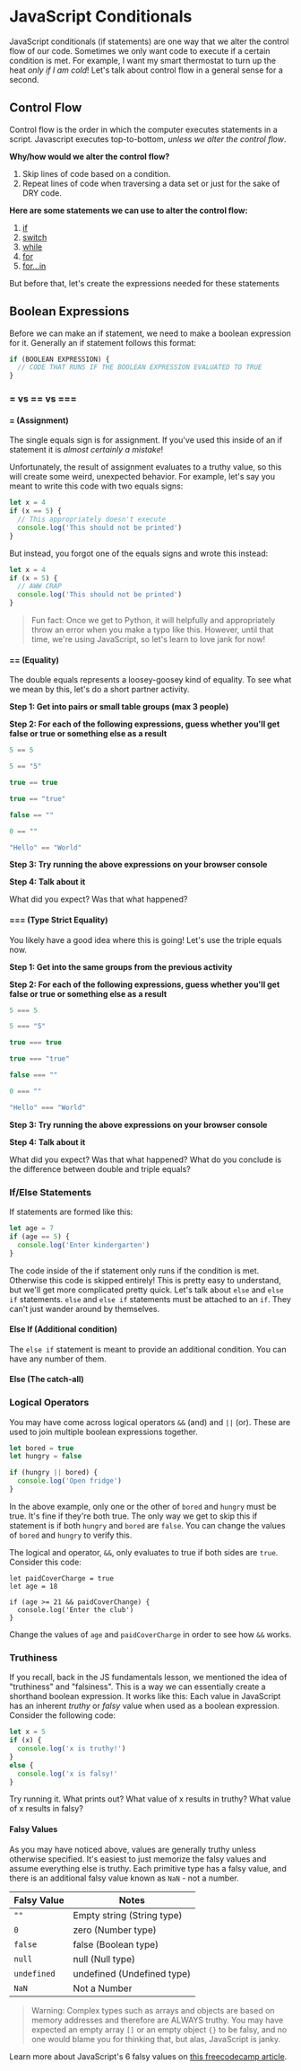 # JavaScript Conditionals

JavaScript conditionals (if statements) are one way that we alter the control flow of our code. Sometimes we only want code to execute if a certain condition is met. For example, I want my smart thermostat to turn up the heat _only if I am cold_! Let's talk about control flow in a general sense for a second.

## Control Flow

Control flow is the order in which the computer executes statements in a script. Javascript executes top-to-bottom, _unless we alter the control flow_.

**Why/how would we alter the control flow?**

1. Skip lines of code based on a condition.
1. Repeat lines of code when traversing a data set or just for the sake of DRY code.

**Here are some statements we can use to alter the control flow:**

1. [if](https://developer.mozilla.org/en-US/docs/Web/JavaScript/Reference/Statements/if...else)
1. [switch](https://developer.mozilla.org/en-US/docs/Web/JavaScript/Reference/Statements/switch)
1. [while](https://developer.mozilla.org/en-US/docs/Web/JavaScript/Reference/Statements/while)
1. [for](https://developer.mozilla.org/en-US/docs/Web/JavaScript/Reference/Statements/for)
1. [for...in](https://developer.mozilla.org/en-US/docs/Web/JavaScript/Reference/Statements/for...in)

But before that, let's create the expressions needed for these statements

## Boolean Expressions

Before we can make an if statement, we need to make a boolean expression for it. Generally an if statement follows this format:

```js
if (BOOLEAN EXPRESSION) {
  // CODE THAT RUNS IF THE BOOLEAN EXPRESSION EVALUATED TO TRUE
}
```

### = vs == vs === 

#### = (Assignment)

The single equals sign is for assignment. If you've used this inside of an if statement it is _almost certainly a mistake_!

Unfortunately, the result of assignment evaluates to a truthy value, so this will create some weird, unexpected behavior. For example, let's say you meant to write this code with two equals signs:

```js
let x = 4
if (x == 5) {
  // This appropriately doesn't execute
  console.log('This should not be printed')
}
```

But instead, you forgot one of the equals signs and wrote this instead:

```js
let x = 4
if (x = 5) {
  // AWW CRAP
  console.log('This should not be printed')
}
```

> Fun fact: Once we get to Python, it will helpfully and appropriately throw an error when you make a typo like this. However, until that time, we're using JavaScript, so let's learn to love jank for now!

#### == (Equality)

The double equals represents a loosey-goosey kind of equality. To see what we mean by this, let's do a short partner activity.

**Step 1: Get into pairs or small table groups (max 3 people)**

**Step 2: For each of the following expressions, guess whether you'll get false or true or something else as a result**

```js
5 == 5

5 == "5"

true == true

true == "true"

false == ""

0 == ""

"Hello" == "World"
```

**Step 3: Try running the above expressions on your browser console**

**Step 4: Talk about it**

What did you expect? Was that what happened?

#### === (Type Strict Equality)

You likely have a good idea where this is going! Let's use the triple equals now.

**Step 1: Get into the same groups from the previous activity**

**Step 2: For each of the following expressions, guess whether you'll get false or true or something else as a result**

```js
5 === 5

5 === "5"

true === true

true === "true"

false === ""

0 === ""

"Hello" === "World"
```

**Step 3: Try running the above expressions on your browser console**

**Step 4: Talk about it**

What did you expect? Was that what happened? What do you conclude is the difference between double and triple equals?

### If/Else Statements

If statements are formed like this:

```js
let age = 7
if (age == 5) {
  console.log('Enter kindergarten')
}
```

The code inside of the if statement only runs if the condition is met. Otherwise this code is skipped entirely! This is pretty easy to understand, but we'll get more complicated pretty quick. Let's talk about `else` and `else if` statements. `else` and `else if` statements must be attached to an `if`. They can't just wander around by themselves.

#### Else If (Additional condition)

The `else if` statement is meant to provide an additional condition. You can have any number of them.

#### Else (The catch-all)

### Logical Operators

You may have come across logical operators `&&` (and) and `||` (or). These are used to join multiple boolean expressions together.

```js
let bored = true
let hungry = false

if (hungry || bored) {
  console.log('Open fridge')
}
```

In the above example, only one or the other of `bored` and `hungry` must be true. It's fine if they're both true. The only way we get to skip this if statement is if both `hungry` and `bored` are `false`. You can change the values of `bored` and `hungry` to verify this. 

The logical and operator, `&&`, only evaluates to true if both sides are `true`. Consider this code:

```
let paidCoverCharge = true
let age = 18

if (age >= 21 && paidCoverChange) {
  console.log('Enter the club')
}
```

Change the values of `age` and `paidCoverCharge` in order to see how `&&` works.

### Truthiness

If you recall, back in the JS fundamentals lesson, we mentioned the idea of "truthiness" and "falsiness". This is a way we can essentially create a shorthand boolean expression. It works like this: Each value in JavaScript has an inherent _truthy_ or _falsy_ value when used as a boolean expression. Consider the following code:

```js
let x = 5
if (x) {
  console.log('x is truthy!')
}
else {
  console.log('x is falsy!'
}
```

Try running it. What prints out? What value of x results in truthy? What value of x results in falsy?

#### Falsy Values

As you may have noticed above, values are generally truthy unless otherwise specified. It's easiest to just memorize the falsy values and assume everything else is truthy. Each primitive type has a falsy value, and there is an additional falsy value known as `NaN` - not a number.

| Falsy Value | Notes |
| -------- | ----------------- |
| `""` | Empty string (String type) |
| `0` | zero (Number type) |
| `false` | false (Boolean type) |
| `null` | null (Null type) |
| `undefined` | undefined (Undefined type) |
| `NaN` | Not a Number |

> Warning: Complex types such as arrays and objects are based on memory addresses and therefore are ALWAYS truthy. You may have expected an empty array `[]` or an empty object `{}` to be falsy, and no one would blame you for thinking that, but alas, JavaScript is janky.

Learn more about JavaScript's 6 falsy values on [this freecodecamp article](https://guide.freecodecamp.org/javascript/falsy-values/).
